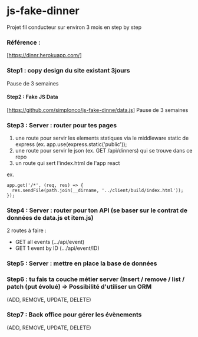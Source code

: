 # js-fake-dinner
Projet fil conducteur sur environ 3 mois en step by step 

### Référence :
[https://dinnr.herokuapp.com/]

### Step1 : copy design du site existant 3jours

Pause de 3 semaines

#### Step2 : Fake JS Data
[https://github.com/simplonco/js-fake-dinne/data.js]
Pause de 3 semaines

### Step3 :  Server  : router pour tes pages

1. une route pour servir les elements statiques via le middleware static de express (ex. app.use(express.static('public'));
2. une route pour servir le json (ex. GET /api/dinners) qui se trouve dans ce repo
3. un route qui sert l'index.html de l'app react

 ex. 
 ``` 
 app.get('/*', (req, res) => {
   res.sendFile(path.join(__dirname, '../client/build/index.html'));
 });

 ```

### Step4 :  Server  : router pour ton API (se baser sur le contrat de données de data.js et item.js)
2 routes à faire :
  - GET all events (…/api/event)
  - GET 1 event by ID (…/api/event/ID)

### Step5 : Server : mettre en place la base de données

### Step6 : tu fais ta couche métier server (Insert / remove / list / patch (put évolué) => Possibilité d'utiliser un ORM
(ADD, REMOVE, UPDATE, DELETE)

### Step7 : Back office pour gérer les évènements 
(ADD, REMOVE, UPDATE, DELETE)
